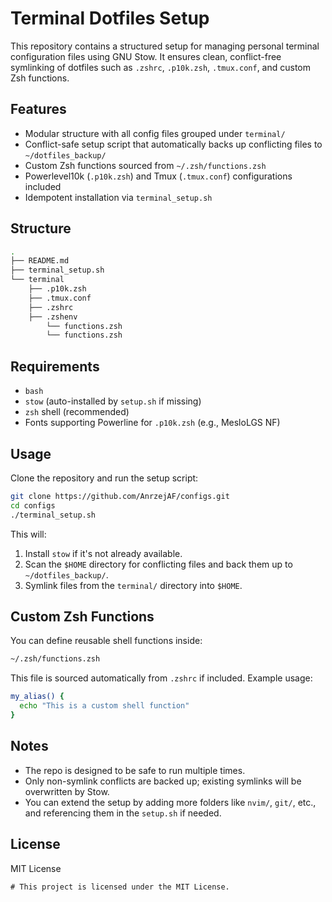 
# Terminal Dotfiles Setup

This repository contains a structured setup for managing personal terminal configuration files using GNU Stow. It ensures clean, conflict-free symlinking of dotfiles such as `.zshrc`, `.p10k.zsh`, `.tmux.conf`, and custom Zsh functions.

## Features

- Modular structure with all config files grouped under `terminal/`
- Conflict-safe setup script that automatically backs up conflicting files to `~/dotfiles_backup/`
- Custom Zsh functions sourced from `~/.zsh/functions.zsh`
- Powerlevel10k (`.p10k.zsh`) and Tmux (`.tmux.conf`) configurations included
- Idempotent installation via `terminal_setup.sh`

## Structure

```bash
.
├── README.md
├── terminal_setup.sh
└── terminal
    ├── .p10k.zsh
    ├── .tmux.conf
    ├── .zshrc
    ├── .zshenv
        └── functions.zsh
        └── functions.zsh 
```

## Requirements

- `bash`
- `stow` (auto-installed by `setup.sh` if missing)
- `zsh` shell (recommended)
- Fonts supporting Powerline for `.p10k.zsh` (e.g., MesloLGS NF)

## Usage

Clone the repository and run the setup script:

```bash
git clone https://github.com/AnrzejAF/configs.git
cd configs
./terminal_setup.sh
```

This will:

1. Install `stow` if it's not already available.
2. Scan the `$HOME` directory for conflicting files and back them up to `~/dotfiles_backup/`.
3. Symlink files from the `terminal/` directory into `$HOME`.

## Custom Zsh Functions

You can define reusable shell functions inside:

```bash
~/.zsh/functions.zsh
```

This file is sourced automatically from `.zshrc` if included. Example usage:

```zsh
my_alias() {
  echo "This is a custom shell function"
}
```

## Notes

- The repo is designed to be safe to run multiple times.
- Only non-symlink conflicts are backed up; existing symlinks will be overwritten by Stow.
- You can extend the setup by adding more folders like `nvim/`, `git/`, etc., and referencing them in the `setup.sh` if needed.

## License

MIT License
```
# This project is licensed under the MIT License.